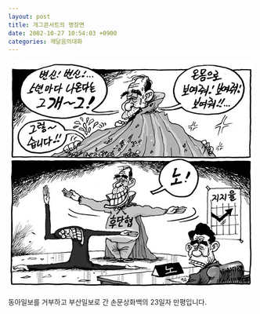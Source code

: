```yaml
---
layout: post
title: 개그콘서트의 명장면
date: 2002-10-27 10:54:03 +0900
categories: 깨달음의대화
---
```

<img src="./files/attach/images/198/579/1035683643.jpg" border="0" alt="" />  
  
동아일보를 거부하고 부산일보로 간 손문상화백의 23일자 만평입니다.